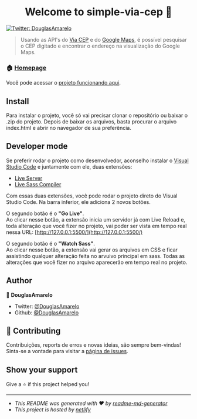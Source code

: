 <h1 align="center">Welcome to simple-via-cep 👋</h1>
<p>
  <a href="https://twitter.com/DouglasAmarelo" target="_blank">
    <img alt="Twitter: DouglasAmarelo" src="https://img.shields.io/twitter/follow/DouglasAmarelo.svg?style=social" />
  </a>
</p>

> Usando as API's do [Via CEP](https://viacep.com.br) e do [Google Maps](https://developers.google.com/maps/documentation/?hl=pt-br), é possível pesquisar o CEP digitado e encontrar o endereço na visualização do Google Maps.

### 🏠 [Homepage](https://douglas-lopes-simple-via-cep.netlify.com/)
Você pode acessar o [projeto funcionando aqui](https://douglas-lopes-simple-via-cep.netlify.com/).

## Install
Para instalar o projeto, você só vai precisar clonar o repositório ou baixar o .zip do projeto.
Depois de baixar os arquivos, basta procurar o arquivo index.html e abrir no navegador de sua preferência.


## Developer mode
Se preferir rodar o projeto como desenvolvedor, aconselho instalar o [Visual Studio Code](https://code.visualstudio.com) e juntamente com ele, duas extensões:

- [Live Server](https://marketplace.visualstudio.com/items?itemName=ritwickdey.LiveServer)
- [Live Sass Compiler](https://marketplace.visualstudio.com/items?itemName=ritwickdey.live-sass)

Com essas duas extensões, você pode rodar o projeto direto do Visual Studio Code.
Na barra inferior, ele adiciona 2 novos botões.

O segundo botão é o **"Go Live"**.<br />
Ao clicar nesse botão, a extensão inicia um servidor já com Live Reload e, toda alteração que você fizer no projeto, vai poder ser vista em tempo real nessa URL: [http://127.0.0.1:5500/](http://127.0.0.1:5500/)

O segundo botão é o **"Watch Sass"**.<br />
Ao clicar nesse botão, a extensão vai gerar os arquivos em CSS e ficar assistindo qualquer alteração feita no arvuivo principal em sass.
Todas as alterações que você fizer no arquivo aparecerão em tempo real no projeto.


## Author

👤 **DouglasAmarelo**

* Twitter: [@DouglasAmarelo](https://twitter.com/DouglasAmarelo)
* Github: [@DouglasAmarelo](https://github.com/DouglasAmarelo)

## 🤝 Contributing

Contribuições, reports de erros e novas ideias, são sempre bem-vindas!<br />
Sinta-se a vontade para visitar a [página de issues](https://github.com/DouglasAmarelo/simple-via-cep/issues).

## Show your support

Give a ⭐️ if this project helped you!

***
- _This README was generated with ❤️ by [readme-md-generator](https://github.com/kefranabg/readme-md-generator)_
- _This project is hosted by [netlify](https://www.netlify.com)_
